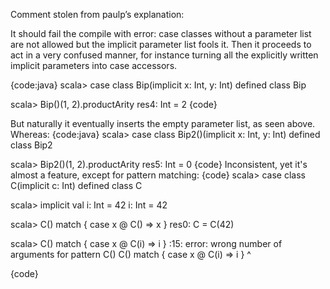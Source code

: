 Comment stolen from paulp’s explanation:

It should fail the compile with error: case classes without a parameter list are not allowed but the implicit parameter list fools it. Then it proceeds to act in a very confused manner, for instance turning all the explicitly written implicit parameters into case accessors.

{code:java}
scala> case class Bip(implicit x: Int, y: Int)
defined class Bip

scala> Bip()(1, 2).productArity
res4: Int = 2
{code}

But naturally it eventually inserts the empty parameter list, as seen above. Whereas:
{code:java}
scala> case class Bip2()(implicit x: Int, y: Int)
defined class Bip2

scala> Bip2()(1, 2).productArity
res5: Int = 0
{code}
Inconsistent, yet it's almost a feature, except for pattern matching:
{code}
scala> case class C(implicit c: Int)
defined class C

scala> implicit val i: Int = 42
i: Int = 42

scala> C() match { case x @ C() => x }
res0: C = C(42)

scala> C() match { case x @ C(i) => i }
<console>:15: error: wrong number of arguments for pattern C()
       C() match { case x @ C(i) => i }
                             ^

{code}
